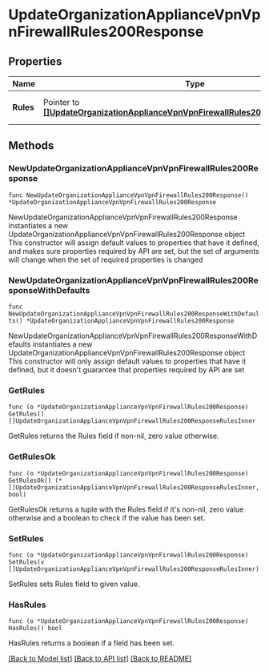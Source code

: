 # UpdateOrganizationApplianceVpnVpnFirewallRules200Response

## Properties

Name | Type | Description | Notes
------------ | ------------- | ------------- | -------------
**Rules** | Pointer to [**[]UpdateOrganizationApplianceVpnVpnFirewallRules200ResponseRulesInner**](UpdateOrganizationApplianceVpnVpnFirewallRules200ResponseRulesInner.md) | List of firewall rules | [optional] 

## Methods

### NewUpdateOrganizationApplianceVpnVpnFirewallRules200Response

`func NewUpdateOrganizationApplianceVpnVpnFirewallRules200Response() *UpdateOrganizationApplianceVpnVpnFirewallRules200Response`

NewUpdateOrganizationApplianceVpnVpnFirewallRules200Response instantiates a new UpdateOrganizationApplianceVpnVpnFirewallRules200Response object
This constructor will assign default values to properties that have it defined,
and makes sure properties required by API are set, but the set of arguments
will change when the set of required properties is changed

### NewUpdateOrganizationApplianceVpnVpnFirewallRules200ResponseWithDefaults

`func NewUpdateOrganizationApplianceVpnVpnFirewallRules200ResponseWithDefaults() *UpdateOrganizationApplianceVpnVpnFirewallRules200Response`

NewUpdateOrganizationApplianceVpnVpnFirewallRules200ResponseWithDefaults instantiates a new UpdateOrganizationApplianceVpnVpnFirewallRules200Response object
This constructor will only assign default values to properties that have it defined,
but it doesn't guarantee that properties required by API are set

### GetRules

`func (o *UpdateOrganizationApplianceVpnVpnFirewallRules200Response) GetRules() []UpdateOrganizationApplianceVpnVpnFirewallRules200ResponseRulesInner`

GetRules returns the Rules field if non-nil, zero value otherwise.

### GetRulesOk

`func (o *UpdateOrganizationApplianceVpnVpnFirewallRules200Response) GetRulesOk() (*[]UpdateOrganizationApplianceVpnVpnFirewallRules200ResponseRulesInner, bool)`

GetRulesOk returns a tuple with the Rules field if it's non-nil, zero value otherwise
and a boolean to check if the value has been set.

### SetRules

`func (o *UpdateOrganizationApplianceVpnVpnFirewallRules200Response) SetRules(v []UpdateOrganizationApplianceVpnVpnFirewallRules200ResponseRulesInner)`

SetRules sets Rules field to given value.

### HasRules

`func (o *UpdateOrganizationApplianceVpnVpnFirewallRules200Response) HasRules() bool`

HasRules returns a boolean if a field has been set.


[[Back to Model list]](../README.md#documentation-for-models) [[Back to API list]](../README.md#documentation-for-api-endpoints) [[Back to README]](../README.md)


